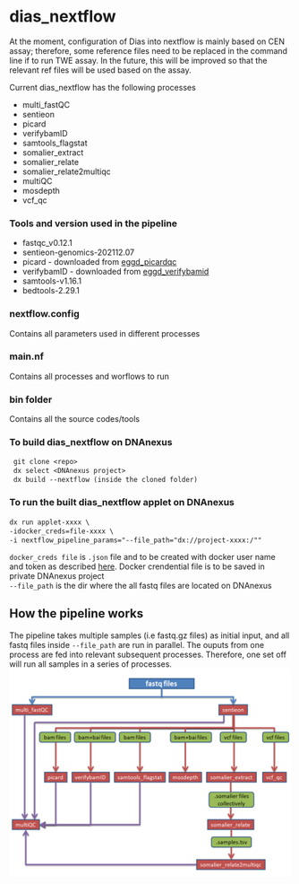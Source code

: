# dias_nextflow

At the moment, configuration of Dias into nextflow is mainly based on CEN assay; therefore, some reference files need to be replaced in the command line if to run TWE assay.
In the future, this will be improved so that the relevant ref files will be used based on the assay.

Current dias_nextflow has the following processes 
 - multi_fastQC
 - sentieon
 - picard
 - verifybamID
 - samtools_flagstat
 - somalier_extract
 - somalier_relate
 - somalier_relate2multiqc
 - multiQC
 - mosdepth
 - vcf_qc
 
### Tools and version used in the pipeline
 - fastqc_v0.12.1 
 - sentieon-genomics-202112.07
 - picard - downloaded from [eggd_picardqc](https://github.com/eastgenomics/eggd_picardqc/tree/master/resources)
 - verifybamID - downloaded from [eggd_verifybamid](https://github.com/eastgenomics/eggd_verifybamid/tree/master/resources/usr/bin)
 - samtools-v1.16.1
 - bedtools-2.29.1
 
 
### nextflow.config
Contains all parameters used in different processes
### main.nf
Contains all processes and worflows to run
### bin folder
Contains all the source codes/tools

### To build dias_nextflow on DNAnexus
```
 git clone <repo>
 dx select <DNAnexus project>
 dx build --nextflow (inside the cloned folder)
 ```
 
### To run the built dias_nextflow applet on DNAnexus 
```
dx run applet-xxxx \
-idocker_creds=file-xxxx \
-i nextflow_pipeline_params="--file_path="dx://project-xxxx:/""
```
 
`docker_creds file` is `.json` file and to be created with docker user name and token as described [here](https://documentation.dnanexus.com/user/running-apps-and-workflows/running-nextflow-pipelines#private-docker-repository). Docker crendential file is to be saved in private DNAnexus project \
`--file_path` is the dir where the all fastq files are located on DNAnexus 


## How the pipeline works
The pipeline takes multiple samples (i.e fastq.gz files) as initial input, and all fastq files inside `--file_path` are run in parallel. The ouputs from one process  are fed into relevant subsequent processes. Therefore, one set off will run all samples in a series of processes. 
![Image of workflow](workflow1.png)
